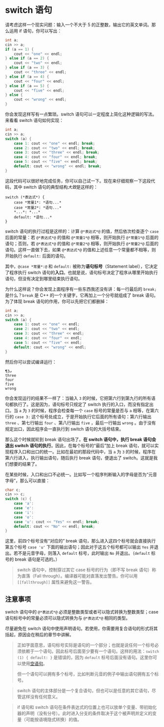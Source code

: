 # switch 语句

请考虑这样一个现实问题：输入一个不大于 5 的正整数，输出它的英文单词。那么运用 if 语句，你可以写出：
```cpp
int a;
cin >> a;
if (a == 1) {
    cout << "one" << endl;
} else if (a == 2) {
    cout << "two" << endl;
} else if (a == 3) {
    cout << "three" << endl;
} else if (a == 4) {
    cout << "four" << endl;
} else if (a == 5) {
    cout << "five" << endl;
} else {
    cout << "wrong" << endl;
}
```
你会发现这样写有一点繁琐。switch 语句可以一定程度上简化这种逻辑的写法。来看看 switch 语句如何实现：
```cpp
int a;
cin >> a;
switch (a) {
    case 1: cout << "one" << endl; break;
    case 2: cout << "two" << endl; break;
    case 3: cout << "three" << endl; break;
    case 4: cout << "four" << endl; break;
    case 5: cout << "five" << endl; break;
    default: cout << "wrong" << endl; break;
}
```
这段代码可以很好地完成任务，你可以自己试一下。现在来仔细观察一下这段代码，其中 switch 语句的典型结构*大致*是这样的：
```sdsc-legacy
switch (*表达式*) {
    case *常量1*: *语句...*
    case *常量2*: *语句...*
    *...*: *...*
    default: *语句...*
}
```
switch 语句的执行过程是这样的：计算 `@*表达式*@` 的值，然后依次检查逐个 `case` 后面的常量：若 `@*表达式*@` 的值和 `@*常量1*@` 相等，则开始执行 `@*常量1*@` 后面的语句；否则，若 `@*表达式*@` 的值和 `@*常量2*@` 相等，则开始执行 `@*常量2*@` 后面的语句。这样一直做下去，如果 `@*表达式*@` 的值和上述任意一个常量都不相等，则开始执行 `default:` 后面的语句。

其中，`@case *常量*:@` 和 `default:` 被称为**语句标号**（Statement label），它决定了程序执行 switch 语句的**入口**。也就是说，语句标号决定了程序从哪里开始执行语句，但没有决定到哪里结束执行语句。

为什么这样说？你会发现上面程序有一些东西我还没有讲：每一行最后的 `break;` 是什么？`break` 是 C++ 的一个关键字，它再加上一个分号就组成了 break 语句。为了体现 break 语句的作用，你可以先把它们都删掉：
```cpp
int a;
cin >> a;
switch (a) {
    case 1: cout << "one" << endl;
    case 2: cout << "two" << endl;
    case 3: cout << "three" << endl;
    case 4: cout << "four" << endl;
    case 5: cout << "five" << endl;
    default: cout << "wrong" << endl;
}
```
然后你可以尝试编译运行：
```io
¶3↵
three
four
five
wrong
```
你会发现运行的结果不一样了：当输入 `3` 的时候，它把第六行到第九行的所有语句都执行了。这是因为，语句标号只规定了 switch 执行的入口，而没有指定出口。当 `a` 为 `3` 的时候，程序会检查每一个 `case` 标号的常量是否与 `a` 相等，在第六行的 `case 3:` 这个标号处成立，于是开始执行它后面的所有语句：第六行输出 `three` 、第七行输出 `four` 、第八行输出 `five` ，最后一行输出 `wrong` 。由于没有规定出口，因此程序会一直执行到 switch 语句的大括号结束。

那么这个时候就轮到 break 语句出场了。**在 switch 语句中，执行 break 语句会退出 switch 语句的执行**。因此，在每个标号的“最后”加上 break 语句，就可以实现程序入口和出口的统一。比如在最初的那段代码中，当 `a` 为 `3` 的时候，程序在第六行进入，执行输出语句，随后执行 break 语句，便退出了 switch。这就是我们想要的结果了。

在某些时候，入口和出口不必统一。比如写一个程序判断输入的字母是否为“元音字母”，那么可以直接：
```cpp
char c;
cin >> c;
switch (c) {
    case 'a':
    case 'e':
    case 'i':
    case 'o':
    case 'u': cout << "Yes" << endl; break;
    default: cout << "No" << endl; break;
}
```
这里，前四个标号没有“对应的” break 语句，那么进入这四个标号就会直接执行第五个标号 `case 'u'` 下面的输出语句；因此对于这五个标号都可以输出 `Yes` 并退出。若不是元音字母，则落入 `default` 标号，此时输出 `No` 并退出。（`default` 标号的 break 语句是可选的。）

> switch 语句中，控制穿过其它 case 标号的行为（即不写 break 语句）称为直落（Fall through）。编译器可能对直落发出警告。你可以用 `[[fallthrough]]` 属性来避免这一警告。

## 注意事项

switch 语句中的 `@*表达式*@` 必须是整数类型或者可以隐式转换为整数类型；case 语句标号中的常量必须可以隐式转换为与 `@*表达式*@` 相同的类型。

尽量避免在 switch 语句中使用声明语句。若使用，你需要用复合语句的形式将其括起，原因会在稍后的章节中讲解。

> 正如字面意思，语句标号实际是语句的一个部分；也就是说任何一个标号必须依赖于一个语句。因此标号后面至少要有一个语句。这样的用法：`switch (1) { default: }` 是错误的，因为 `default` 标号后面没有语句。这里你可以使用[空语句](/ch02/part3/empty_statement.md)。
>
> 但一个语句可以拥有多个标号，比如判断元音的例子中输出语句拥有五个标号。

> switch 语句的主体部分是一个复合语句，但也可以是任意的其它语句，尽管这样没有任何意义。

> if 语句和 switch 语句在条件表达式的位置上也可以放单个变量、带初始化器的声明（没有分号）。此时进入分支的条件取决于这个被声明并定义的变量（可能按语境隐式转换）的值。
